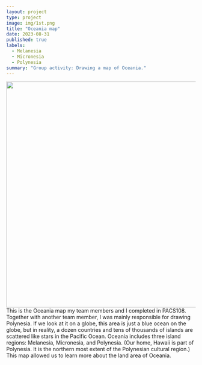 ```yaml
---
layout: project
type: project
image: img/1st.png
title: "Oceania map"
date: 2023-08-31
published: true
labels:
  - Melanesia
  - Micronesia
  - Polynesia
summary: "Group activity: Drawing a map of Oceania."
---
```

 

<div class="text-center p-4">
  <img width="600px" src="https://i.imgur.com/JApQAuT.jpg" >
 
</div>
This is the Oceania map my team members and I completed in PACS108. Together with another team member, I was mainly responsible for drawing Polynesia. If we look at it on a globe, this area is just a blue ocean on the globe, but in reality, a dozen countries and tens of thousands of islands are scattered like stars in the Pacific Ocean. Oceania includes three island regions: Melanesia, Micronesia, and Polynesia. (Our home, Hawaii is part of Polynesia. It is the northern most extent of the Polynesian cultural region.) This map allowed us to learn more about the land area of Oceania.
